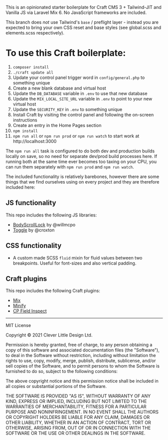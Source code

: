 This is an opinionated starter boilerplate for Craft CMS 3 + Tailwind-JIT and Vanilla JS via Laravel Mix 6. No JavaScript frameworks are included.

This branch does *not* use Tailwind's `base` / preflight layer - instead you are expected to bring your own CSS reset and base styles (see global.scss and elements.scss respectively).

To use this Craft boilerplate:
====================================

1. `composer install`
1. `./craft update all`
1. Update your control panel trigger word in `config/general.php` to something unique
1. Create a new blank database and virtual host
1. Update the `DB_DATABASE` variable in `.env` to use that new database
1. Update the `MIX_LOCAL_SITE_URL` variable in `.env` to point to your new virtual host
1. Update the `SECURITY_KEY` in `.env` to something unique
1. Install Craft by visiting the control panel and following the on-screen instructions
1. Create an entry in the Home Pages section
1. `npm install`
1. `npm run all` or `npm run prod` or `npm run watch` to start work at http://localhost:3000

The `npm run all` task is configured to do both dev and production builds locally on save, so no need for separate dev/prod build processes here. If running both at the same time ever becomes too taxing on your CPU, you can run them separately with `npm run prod` and `npm run watch`.

The included functionality is relatively barebones, however there are some things that we find ourselves using on every project and they are therefore included here:

JS functionality
-------------------

This repo includes the following JS libraries:

* <a href="https://github.com/willmcpo/body-scroll-lock">BodyScrollLock</a> by @willmcpo
* <a href="https://codepen.io/croxton/pen/yLOLzjo">Toggle</a> by @croxton

CSS functionality
-------------------

* A custom made SCSS `fluid` mixin for fluid values between two breakpoints. Useful for font-sizes and also vertical padding.

Craft plugins
----------------

This repo includes the following Craft plugins:

* <a href="https://plugins.craftcms.com/mix">Mix</a>
* <a href="https://plugins.craftcms.com/minify">Minify</a>
* <a href="https://plugins.craftcms.com/cp-field-inspect">CP Field Inspect</a>

-------------------------------------------

MIT License

Copyright &copy; 2021 Clever Little Design Ltd.

Permission is hereby granted, free of charge, to any person obtaining a copy
of this software and associated documentation files (the "Software"), to deal
in the Software without restriction, including without limitation the rights
to use, copy, modify, merge, publish, distribute, sublicense, and/or sell
copies of the Software, and to permit persons to whom the Software is
furnished to do so, subject to the following conditions:

The above copyright notice and this permission notice shall be included in all
copies or substantial portions of the Software.

THE SOFTWARE IS PROVIDED "AS IS", WITHOUT WARRANTY OF ANY KIND, EXPRESS OR
IMPLIED, INCLUDING BUT NOT LIMITED TO THE WARRANTIES OF MERCHANTABILITY,
FITNESS FOR A PARTICULAR PURPOSE AND NONINFRINGEMENT. IN NO EVENT SHALL THE
AUTHORS OR COPYRIGHT HOLDERS BE LIABLE FOR ANY CLAIM, DAMAGES OR OTHER
LIABILITY, WHETHER IN AN ACTION OF CONTRACT, TORT OR OTHERWISE, ARISING FROM,
OUT OF OR IN CONNECTION WITH THE SOFTWARE OR THE USE OR OTHER DEALINGS IN THE
SOFTWARE.